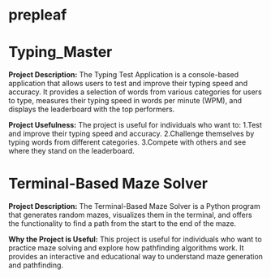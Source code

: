 # prepleaf
# Typing_Master
**Project Description:**
The Typing Test Application is a console-based application that allows users to test and improve their typing speed and accuracy. It provides a selection of words from various categories for users to type, measures their typing speed in words per minute (WPM), and displays the leaderboard with the top performers.

**Project Usefulness:**
The project is useful for individuals who want to:
 1.Test and improve their typing speed and accuracy.
 2.Challenge themselves by typing words from different categories.
 3.Compete with others and see where they stand on the leaderboard.
 
# Terminal-Based Maze Solver 
**Project Description:**
The Terminal-Based Maze Solver is a Python program that generates random mazes, visualizes them in the terminal, and offers the functionality to find a path from the start to the end of the maze.

**Why the Project is Useful:**
This project is useful for individuals who want to practice maze solving and explore how pathfinding algorithms work. It provides an interactive and educational way to understand maze generation and pathfinding.
